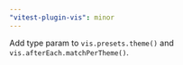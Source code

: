 ```yaml
---
"vitest-plugin-vis": minor
---
```


Add type param to `vis.presets.theme()` and `vis.afterEach.matchPerTheme()`.
